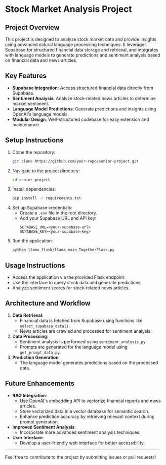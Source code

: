 # Stock Market Analysis Project

## Project Overview
This project is designed to analyze stock market data and provide insights using advanced natural language processing techniques. It leverages Supabase for structured financial data storage and retrieval, and integrates with language models to generate predictions and sentiment analysis based on financial data and news articles.

## Key Features
- **Supabase Integration**: Access structured financial data directly from Supabase.
- **Sentiment Analysis**: Analyze stock-related news articles to determine market sentiment.
- **Language Model Predictions**: Generate predictions and insights using OpenAI's language models.
- **Modular Design**: Well-structured codebase for easy extension and maintenance.

## Setup Instructions
1. Clone the repository:
   ```bash
   git clone https://github.com/your-repo/senior-project.git
   ```
2. Navigate to the project directory:
   ```bash
   cd senior-project
   ```
3. Install dependencies:
   ```bash
   pip install -r requirements.txt
   ```
4. Set up Supabase credentials:
   - Create a `.env` file in the root directory.
   - Add your Supabase URL and API key:
     ```env
     SUPABASE_URL=<your-supabase-url>
     SUPABASE_KEY=<your-supabase-key>
     ```
5. Run the application:
   ```bash
   python llama_flask/llama_main_TogetherFlask.py
   ```

## Usage Instructions
- Access the application via the provided Flask endpoint.
- Use the interface to query stock data and generate predictions.
- Analyze sentiment scores for stock-related news articles.

## Architecture and Workflow
1. **Data Retrieval**:
   - Financial data is fetched from Supabase using functions like `select_supabase_data()`.
   - News articles are crawled and processed for sentiment analysis.
2. **Data Processing**:
   - Sentiment analysis is performed using `sentiment_analysis.py`.
   - Prompts are generated for the language model using `get_prompt_data.py`.
3. **Prediction Generation**:
   - The language model generates predictions based on the processed data.

## Future Enhancements
- **RAG Integration**:
  - Use OpenAI's embedding API to vectorize financial reports and news articles.
  - Store vectorized data in a vector database for semantic search.
  - Enhance prediction accuracy by retrieving relevant context during prompt generation.
- **Improved Sentiment Analysis**:
  - Incorporate more advanced sentiment analysis techniques.
- **User Interface**:
  - Develop a user-friendly web interface for better accessibility.



---
Feel free to contribute to the project by submitting issues or pull requests!
